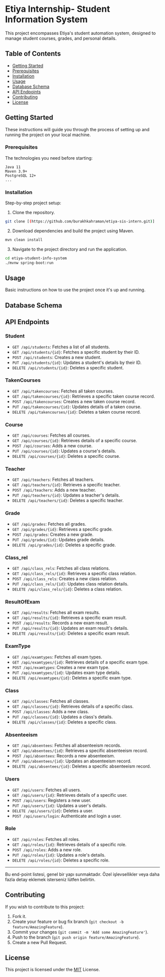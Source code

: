# Etiya Internship- Student Information System
This project encompasses Etiya's student automation system, designed to manage student courses, grades, and personal details.

## Table of Contents

- [Getting Started](#getting-started)
- [Prerequisites](#prerequisites)
- [Installation](#installation)
- [Usage](#usage)
- [Database Schema](#database-schema)
- [API Endpoints](#api-endpoints)
- [Contributing](#contributing)
- [License](#license)

## Getting Started

These instructions will guide you through the process of setting up and running the project on your local machine.

### Prerequisites

The technologies you need before starting:

```
Java 11
Maven 3.9+
PostgreSQL 12+
...
```

### Installation

Step-by-step project setup:

1. Clone the repository.
```bash
git clone [(https://github.com/burakhkahraman/etiya-sis-intern.git)]
```
2. Download dependencies and build the project using Maven.
```bash
mvn clean install
```
3. Navigate to the project directory and run the application.
```bash
cd etiya-student-info-system
./mvnw spring-boot:run
```

## Usage

Basic instructions on how to use the project once it's up and running.

## Database Schema





## API Endpoints

### **Student**

- `GET /api/students`: Fetches a list of all students.
- `GET /api/students/{id}`: Fetches a specific student by their ID.
- `POST /api/students`: Creates a new student.
- `PUT /api/students/{id}`: Updates a student's details by their ID.
- `DELETE /api/students/{id}`: Deletes a specific student.

### **TakenCourses**

- `GET /api/takencourses`: Fetches all taken courses.
- `GET /api/takencourses/{id}`: Retrieves a specific taken course record.
- `POST /api/takencourses`: Creates a new taken course record.
- `PUT /api/takencourses/{id}`: Updates details of a taken course.
- `DELETE /api/takencourses/{id}`: Deletes a taken course record.

### **Course**

- `GET /api/courses`: Fetches all courses.
- `GET /api/courses/{id}`: Retrieves details of a specific course.
- `POST /api/courses`: Adds a new course.
- `PUT /api/courses/{id}`: Updates a course's details.
- `DELETE /api/courses/{id}`: Deletes a specific course.

### **Teacher**

- `GET /api/teachers`: Fetches all teachers.
- `GET /api/teachers/{id}`: Retrieves a specific teacher.
- `POST /api/teachers`: Adds a new teacher.
- `PUT /api/teachers/{id}`: Updates a teacher's details.
- `DELETE /api/teachers/{id}`: Deletes a specific teacher.

### **Grade**

- `GET /api/grades`: Fetches all grades.
- `GET /api/grades/{id}`: Retrieves a specific grade.
- `POST /api/grades`: Creates a new grade.
- `PUT /api/grades/{id}`: Updates grade details.
- `DELETE /api/grades/{id}`: Deletes a specific grade.

### **Class_rel**

- `GET /api/class_rels`: Fetches all class relations.
- `GET /api/class_rels/{id}`: Retrieves a specific class relation.
- `POST /api/class_rels`: Creates a new class relation.
- `PUT /api/class_rels/{id}`: Updates class relation details.
- `DELETE /api/class_rels/{id}`: Deletes a class relation.

### **ResultOfExam**

- `GET /api/results`: Fetches all exam results.
- `GET /api/results/{id}`: Retrieves a specific exam result.
- `POST /api/results`: Records a new exam result.
- `PUT /api/results/{id}`: Updates an exam result's details.
- `DELETE /api/results/{id}`: Deletes a specific exam result.

### **ExamType**

- `GET /api/examtypes`: Fetches all exam types.
- `GET /api/examtypes/{id}`: Retrieves details of a specific exam type.
- `POST /api/examtypes`: Creates a new exam type.
- `PUT /api/examtypes/{id}`: Updates exam type details.
- `DELETE /api/examtypes/{id}`: Deletes a specific exam type.

### **Class**

- `GET /api/classes`: Fetches all classes.
- `GET /api/classes/{id}`: Retrieves details of a specific class.
- `POST /api/classes`: Adds a new class.
- `PUT /api/classes/{id}`: Updates a class's details.
- `DELETE /api/classes/{id}`: Deletes a specific class.

### **Absenteeism**

- `GET /api/absentees`: Fetches all absenteeism records.
- `GET /api/absentees/{id}`: Retrieves a specific absenteeism record.
- `POST /api/absentees`: Records a new absenteeism.
- `PUT /api/absentees/{id}`: Updates an absenteeism record.
- `DELETE /api/absentees/{id}`: Deletes a specific absenteeism record.

### **Users**

- `GET /api/users`: Fetches all users.
- `GET /api/users/{id}`: Retrieves details of a specific user.
- `POST /api/users`: Registers a new user.
- `PUT /api/users/{id}`: Updates a user's details.
- `DELETE /api/users/{id}`: Deletes a user.
- `POST /api/users/login`: Authenticate and login a user.

### **Role**

- `GET /api/roles`: Fetches all roles.
- `GET /api/roles/{id}`: Retrieves details of a specific role.
- `POST /api/roles`: Adds a new role.
- `PUT /api/roles/{id}`: Updates a role's details.
- `DELETE /api/roles/{id}`: Deletes a specific role.

---

Bu end-point listesi, genel bir yapı sunmaktadır. Özel işlevsellikler veya daha fazla detay eklemek isterseniz lütfen belirtin.

## Contributing

If you wish to contribute to this project:

1. Fork it.
2. Create your feature or bug fix branch (`git checkout -b feature/AmazingFeature`).
3. Commit your changes (`git commit -m 'Add some AmazingFeature'`).
4. Push to the branch (`git push origin feature/AmazingFeature`).
5. Create a new Pull Request.

## License

This project is licensed under the [MIT](https://choosealicense.com/licenses/mit/) License.


